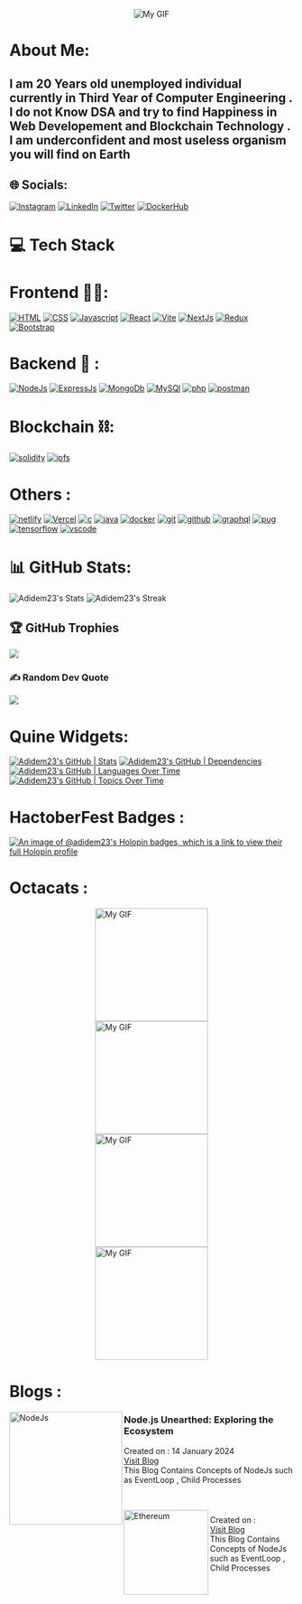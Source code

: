 <p align="center">
  <img src="https://user-images.githubusercontent.com/74038190/213910845-af37a709-8995-40d6-be59-724526e3c3d7.gif" alt="My GIF">
</p>

# About Me: 
<h2> I am 20 Years old unemployed individual currently in Third Year of Computer Engineering . I do not Know DSA and try to find Happiness in Web Developement and Blockchain Technology . I am underconfident and most useless organism you will find on Earth</h2> 

## 🌐 Socials:
[![Instagram](https://skillicons.dev/icons?i=instagram&perline=3)](https://instagram.com/adidem23) 
[![LinkedIn](https://skillicons.dev/icons?i=linkedin&perline=3)](https://linkedin.com/in/aditya-suryawanshi-945145235/) 
[![Twitter](https://skillicons.dev/icons?i=twitter&perline=3)](https://twitter.com/SURYAWANSHIADI3)
[![DockerHub](https://skillicons.dev/icons?i=docker&perline=3)](https://hub.docker.com/u/adidem23)  


# 💻 Tech Stack 

# Frontend 🧑‍💻:
[![HTML](https://skillicons.dev/icons?i=html&perline=3)](https://skillicons.dev)
[![CSS](https://skillicons.dev/icons?i=css&perline=3)](https://skillicons.dev)
[![Javascript](https://skillicons.dev/icons?i=javascript&perline=3)](https://skillicons.dev)
[![React](https://skillicons.dev/icons?i=react&perline=3)](https://skillicons.dev)
[![Vite](https://skillicons.dev/icons?i=vite&perline=3)](https://skillicons.dev)
[![NextJs](https://skillicons.dev/icons?i=nextjs&perline=3)](https://skillicons.dev)
[![Redux](https://skillicons.dev/icons?i=redux&perline=3)](https://skillicons.dev)
[![Bootstrap](https://skillicons.dev/icons?i=bootstrap&perline=3)](https://skillicons.dev)

# Backend 🤕 : 
[![NodeJs](https://skillicons.dev/icons?i=nodejs&perline=3)](https://skillicons.dev)
[![ExpressJs](https://skillicons.dev/icons?i=express&perline=3)](https://skillicons.dev)
[![MongoDb](https://skillicons.dev/icons?i=mongodb&perline=3)](https://skillicons.dev)
[![MySQl](https://skillicons.dev/icons?i=mysql&perline=3)](https://skillicons.dev)
[![php](https://skillicons.dev/icons?i=php&perline=3)](https://skillicons.dev)
[![postman](https://skillicons.dev/icons?i=postman&perline=3)](https://skillicons.dev)

# Blockchain ⛓:
[![solidity](https://skillicons.dev/icons?i=solidity&perline=3)](https://skillicons.dev)
[![ipfs](https://skillicons.dev/icons?i=ipfs&perline=3)](https://skillicons.dev)

# Others : 
[![netlify](https://skillicons.dev/icons?i=netlify&perline=3)](https://skillicons.dev)
[![Vercel](https://skillicons.dev/icons?i=vercel&perine=3)](https://skillicons.dev)
[![c](https://skillicons.dev/icons?i=c&perline=3)](https://skillicons.dev)
[![java](https://skillicons.dev/icons?i=java&perline=3)](https://skillicons.dev)
[![docker](https://skillicons.dev/icons?i=docker&perline=3)](https://skillicons.dev)
[![git](https://skillicons.dev/icons?i=git&perline=3)](https://skillicons.dev)
[![github](https://skillicons.dev/icons?i=github&perline=3)](https://skillicons.dev)
[![graphql](https://skillicons.dev/icons?i=graphql&perline=3)](https://skillicons.dev)
[![pug](https://skillicons.dev/icons?i=pug&perline=3)](https://skillicons.dev)
[![tensorflow](https://skillicons.dev/icons?i=tensorflow&perline=3)](https://skillicons.dev)
[![vscode](https://skillicons.dev/icons?i=vscode&perline=3)](https://skillicons.dev)


# 📊 GitHub Stats:
![Adidem23's Stats](https://github-readme-stats.vercel.app/api?username=Adidem23&theme=shades-of-purple&show_icons=true&hide_border=false&count_private=true)
![Adidem23's Streak](https://github-readme-streak-stats.herokuapp.com/?user=Adidem23&theme=shades-of-purple&hide_border=false)


## 🏆 GitHub Trophies
![](https://github-profile-trophy.vercel.app/?username=Adidem23&theme=radical&no-frame=false&no-bg=true&margin-w=4)

### ✍ Random Dev Quote
![](https://quotes-github-readme.vercel.app/api?type=horizontal&theme=radical)

# Quine Widgets:
[![Adidem23's GitHub | Stats](https://stats.quine.sh/Adidem23/github?theme=dark)](https://quine.sh?utm_source=widgets&utm_campaign=Adidem23)
[![Adidem23's GitHub | Dependencies](https://stats.quine.sh/Adidem23/dependencies?theme=dark)](https://quine.sh?utm_source=widgets&utm_campaign=Adidem23)
[![Adidem23's GitHub | Languages Over Time](https://stats.quine.sh/Adidem23/languages-over-time?theme=dark)](https://quine.sh?utm_source=widgets&utm_campaign=Adidem23)
[![Adidem23's GitHub | Topics Over Time](https://stats.quine.sh/Adidem23/topics-over-time?theme=dark)](https://quine.sh?utm_source=widgets&utm_campaign=Adidem23)

# HactoberFest Badges : 
[![An image of @adidem23's Holopin badges, which is a link to view their full Holopin profile](https://holopin.me/adidem23)](https://holopin.io/@adidem23)

# Octacats : 
<img src="https://github.com/Adidem23/Adidem23/assets/124609794/f07c954b-e444-403e-ad8e-eb584f60c4e5" style="margin:auto; display:block ; " width="200px" height="200px" alt="My GIF">

<img src="https://github.com/Adidem23/Adidem23/assets/124609794/20f01b59-ea69-4923-a775-233d238c8573" style="margin:auto; display:block ; " width="200px" height="200px" alt="My GIF">

<img src="https://github.com/Adidem23/Adidem23/assets/124609794/aafef1d7-f453-4ded-8d21-a5c89649e9a1" style="margin:auto; display:block ; " width="200px" height="200px" alt="My GIF">

<img src="https://github.com/Adidem23/Adidem23/assets/124609794/c93cd485-36d8-429f-b64a-ca03d9a1131b" style="margin:auto; display:block ; " width="200px" height="200px" alt="My GIF">

# Blogs : 

<p align="left">
<img src="https://github.com/Adidem23/Adidem23/assets/124609794/95857349-63d8-4ffa-9dba-bf64406b91ad" alt="NodeJs" width="200px"  align="left" />
<h3>Node.js Unearthed: Exploring the Ecosystem</h3>
<div>Created on : 14 January 2024</div>
<div><a href="https://adidem.hashnode.dev/nodejs-unearthed-exploring-the-ecosystem">Visit Blog</a></div>
<div>This Blog Contains Concepts of NodeJs such as EventLoop , Child Processes</div>
</p> 

<br />

<p align="left">
<img src="https://github.com/Adidem23/Adidem23/assets/124609794/20d5503a-1b1e-410a-9e76-9ae69f5b7087" alt="Ethereum" width="150px"  align="left" />
<h3></h3>
<div>Created on : </div>
<div><a href="https://adidem.hashnode.dev/nodejs-unearthed-exploring-the-ecosystem">Visit Blog</a></div>
<div>This Blog Contains Concepts of NodeJs such as EventLoop , Child Processes</div>
</p> 


